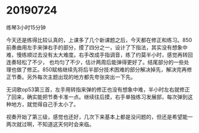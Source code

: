 # 20190724

练琴3小时15分钟

今天还是练得比较认真的，上课多了几个新课题之后，今天都在修正和练习。850前奏曲用左手来弹右手的部分，摸了四分之一，设计了下指法，其实没有想象中难，慢练顺过去没有太大难度。右手改成手指调音，练了约莫半小时，感觉再转回连奏轻松了不少， 也均匀了不少，估计两周后能弹得更好了。结尾部分的一些处理也做了修正。850赋格继续先将后半部分技术困难的部分解决掉先，解决完再修正节奏。另外每次主题出现的地方都先夸张突出一下先。

无词歌op53第三首，左手用转指来弹的修正也没有想象中难，半小时左右就修正了回来，确实能把节奏卡准一点。继续往后摸，右手单独练习发展部，每次弹到这种地方，就觉得自己手太小了。

视奏开始了第三级，感觉也还好，几次下来基本上都是没问题的，但还是希望能一两次就过啊，不知道这天何时会来临。

